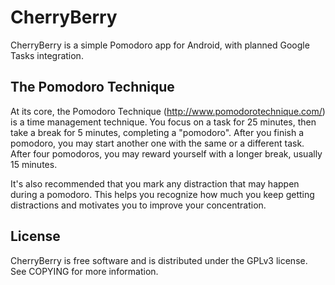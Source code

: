 CherryBerry
===========

CherryBerry is a simple Pomodoro app for Android, with planned Google Tasks
integration.

The Pomodoro Technique
----------------------

At its core, the Pomodoro Technique (http://www.pomodorotechnique.com/) is a
time management technique. You focus on a task for 25 minutes, then take a break
for 5 minutes, completing a "pomodoro". After you finish a pomodoro, you may
start another one with the same or a different task. After four pomodoros, you
may reward yourself with a longer break, usually 15 minutes.

It's also recommended that you mark any distraction that may happen during a
pomodoro. This helps you recognize how much you keep getting distractions and
motivates you to improve your concentration.

License
-------

CherryBerry is free software and is distributed under the GPLv3 license. See
COPYING for more information.
